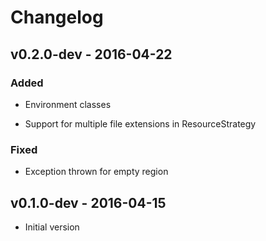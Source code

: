 Changelog
=========

v0.2.0-dev - 2016-04-22
-----------------------

### Added

-   Environment classes

-   Support for multiple file extensions in ResourceStrategy

### Fixed

-   Exception thrown for empty region

v0.1.0-dev - 2016-04-15
-----------------------

-   Initial version
